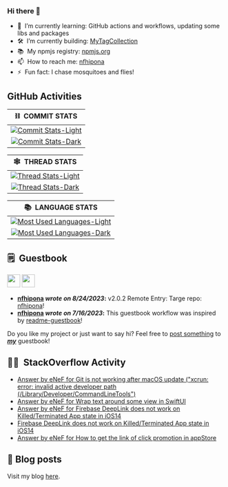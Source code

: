 ### Hi there 👋

<!--
**nfhipona/nfhipona** is a ✨ _special_ ✨ repository because its `README.md` (this file) appears on your GitHub profile.

Here are some ideas to get you started:

- 🔭 I’m currently working on ...
- 🌱 I’m currently learning ...
- 👯 I’m looking to collaborate on ...
- 🤔 I’m looking for help with ...
- 💬 Ask me about ...
- 📫 How to reach me: ...
- 😄 Pronouns: ...
- ⚡ Fun fact: ...
-->

- 🌱 &nbsp;I’m currently learning: GitHub actions and workflows, updating some libs and packages
- 🛠️ &nbsp;I’m currently building: [MyTagCollection](https://github.com/nfhipona/MyTagCollection)
- 📚 &nbsp;My npmjs registry: [npmjs.org](https://www.npmjs.com/~nfhipona)
- 📫 &nbsp;How to reach me: [nfhipona](mailto:github.oet1k@passmail.com)
- ⚡ &nbsp;Fun fact: I chase mosquitoes and flies!


## GitHub Activities

| **⛓️ &nbsp;COMMIT STATS** |
| :-----------------------: |
| [![Commit Stats-Light](https://github-readme-stats.vercel.app/api?username=nfhipona&show_icons=true&theme=graywhite&rank_icon=default&hide=issues&show=reviews&hide_title=true&card_width=600px#gh-light-mode-only)](https://github.com/anuraghazra/github-readme-stats#gh-light-mode-only)
[![Commit Stats-Dark](https://github-readme-stats.vercel.app/api?username=nfhipona&show_icons=true&theme=tokyonight&rank_icon=default&hide=issues&show=reviews&hide_title=true&card_width=600px#gh-dark-mode-only)](https://github.com/anuraghazra/github-readme-stats#gh-dark-mode-only) |

| **🕸️ &nbsp;THREAD STATS** |
| :-----------------------: |
| [![Thread Stats-Light](https://github-readme-stats.vercel.app/api?username=nfhipona&show_icons=true&theme=graywhite&rank_icon=percentile&include_all_commits=true&hide=stars,prs,contribs&show=discussions_started,discussions_answered&hide_title=true&card_width=600px#gh-light-mode-only)](https://github.com/anuraghazra/github-readme-stats#gh-light-mode-only)
[![Thread Stats-Dark](https://github-readme-stats.vercel.app/api?username=nfhipona&show_icons=true&theme=tokyonight&rank_icon=percentile&include_all_commits=true&hide=stars,prs,contribs&show=discussions_started,discussions_answered&hide_title=true&card_width=600px#gh-dark-mode-only)](https://github.com/anuraghazra/github-readme-stats#gh-dark-mode-only) |

| **📚 &nbsp;LANGUAGE STATS** |
| :-------------------------: |
| [![Most Used Languages-Light](https://github-readme-stats.vercel.app/api/top-langs/?username=nfhipona&layout=pie&theme=tokyonight&hide_title=true&card_width=600px#gh-light-mode-only)](https://github.com/anuraghazra/github-readme-stats#gh-light-mode-only)
[![Most Used Languages-Dark](https://github-readme-stats.vercel.app/api/top-langs/?username=nfhipona&layout=pie&theme=tokyonight&hide_title=true&card_width=600px#gh-dark-mode-only)](https://github.com/anuraghazra/github-readme-stats#gh-dark-mode-only) |


## 🗒 &nbsp;Guestbook
<!--START_SECTION:guestbook-section-->
<a href="https://github.com/nfhipona"><img src="https://private-avatars.githubusercontent.com/u/8805997?jwt=eyJhbGciOiJIUzI1NiIsInR5cCI6IkpXVCJ9.eyJpc3MiOiJnaXRodWIuY29tIiwiYXVkIjoicmF3LmdpdGh1YnVzZXJjb250ZW50LmNvbSIsImtleSI6ImtleTEiLCJleHAiOjE3MzQ2MDkyNDAsIm5iZiI6MTczNDYwODA0MCwicGF0aCI6Ii91Lzg4MDU5OTcifQ.w42elQy9ABHDUHBQ5tJV0cR5EeFJsi_Vx9h7WmDe69k&u=d6fb3a2c496478891b79f99be1ab40bf2c014426&v=4" height="30"/></a> <a href="https://github.com/nfhipona"><img src="https://private-avatars.githubusercontent.com/u/8805997?jwt=eyJhbGciOiJIUzI1NiIsInR5cCI6IkpXVCJ9.eyJpc3MiOiJnaXRodWIuY29tIiwiYXVkIjoicmF3LmdpdGh1YnVzZXJjb250ZW50LmNvbSIsImtleSI6ImtleTEiLCJleHAiOjE3MzQ2MDkyNDAsIm5iZiI6MTczNDYwODA0MCwicGF0aCI6Ii91Lzg4MDU5OTcifQ.w42elQy9ABHDUHBQ5tJV0cR5EeFJsi_Vx9h7WmDe69k&u=d6fb3a2c496478891b79f99be1ab40bf2c014426&v=4" height="30"/></a>

* **[nfhipona](https://github.com/nfhipona) *wrote on 8/24/2023*:** v2.0.2 Remote Entry: Targe repo: [nfhipona](https://github.com/nfhipona/nfhipona)!
* **[nfhipona](https://github.com/nfhipona) *wrote on 7/16/2023*:** This guestbook workflow was inspired by [readme-guestbook](https://github.com/muety/readme-guestbook)!

Do you like my project or just want to say hi? Feel free to [post something](https://github.com/nfhipona/nfhipona.github.io/issues/new?title=GUEST_BOOK_ENTRY) to ***[my](https://github.com/nfhipona)*** guestbook!
<!--END_SECTION:guestbook-section-->


## 👨‍💻 &nbsp;StackOverflow Activity
<!-- STACKOVERFLOW:START -->
- [Answer by eNeF for Git is not working after macOS update &lpar;&quot;xcrun: error: invalid active developer path &lpar;/Library/Developer/CommandLineTools&quot;&rpar;](https://stackoverflow.com/questions/52522565/git-is-not-working-after-macos-update-xcrun-error-invalid-active-developer-p/74202111#74202111)
- [Answer by eNeF for Wrap text around some view in SwiftUI](https://stackoverflow.com/questions/64494344/wrap-text-around-some-view-in-swiftui/72541003#72541003)
- [Answer by eNeF for Firebase DeepLink does not work on Killed/Terminated App state in iOS14](https://stackoverflow.com/questions/65929749/firebase-deeplink-does-not-work-on-killed-terminated-app-state-in-ios14/66152222#66152222)
- [Firebase DeepLink does not work on Killed/Terminated App state in iOS14](https://stackoverflow.com/questions/65929749/firebase-deeplink-does-not-work-on-killed-terminated-app-state-in-ios14)
- [Answer by eNeF for How to get the link of click promotion in appStore](https://stackoverflow.com/questions/65622402/how-to-get-the-link-of-click-promotion-in-appstore/65622679#65622679)
<!-- STACKOVERFLOW:END -->


## 📘 Blog posts

Visit my blog [here](https://nfhipona.github.io/blog/).
